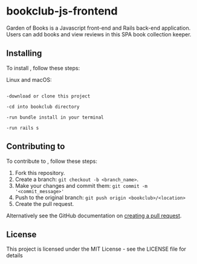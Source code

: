 # bookclub-js-frontend

Garden of Books is a Javascript front-end and Rails back-end application. Users can add books and view reviews in this SPA book collection keeper. 


## Installing <bookclub>

To install <bookclub>, follow these steps:

Linux and macOS:
```

-download or clone this project

-cd into bookclub directory

-run bundle install in your terminal

-run rails s

```
## Contributing to <recipesapp>
<!--- If your README is long or you have some specific process or steps you want contributors to follow, consider creating a separate CONTRIBUTING.md file--->
To contribute to <recipesapp>, follow these steps:

1. Fork this repository.
2. Create a branch: `git checkout -b <branch_name>`.
3. Make your changes and commit them: `git commit -m '<commit_message>'`
4. Push to the original branch: `git push origin <bookclub>/<location>`
5. Create the pull request.

Alternatively see the GitHub documentation on [creating a pull request](https://help.github.com/en/github/collaborating-with-issues-and-pull-requests/creating-a-pull-request).

## License
<!--- If you're not sure which open license to use see https://choosealicense.com/--->

This project is licensed under the MIT License - see the LICENSE file for details
